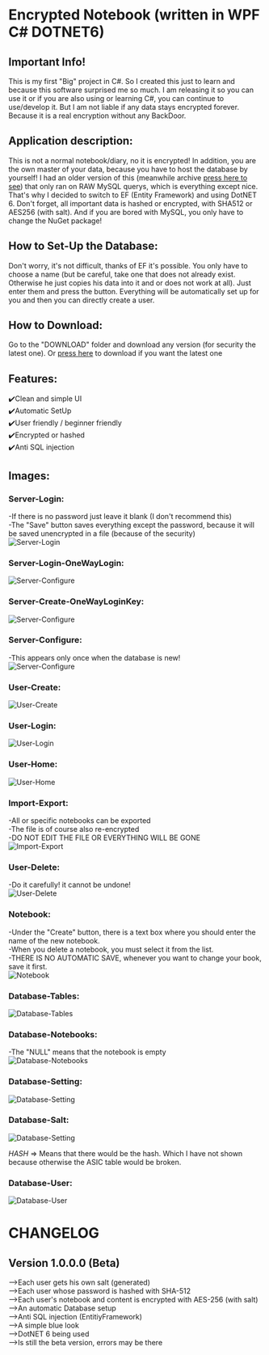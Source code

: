 <h1>Encrypted Notebook (written in WPF C#   DOTNET6)</h1>

## Important Info!
This is my first "Big" project in C#. 
So I created this just to learn and because this software surprised me so much. 
I am releasing it so you can use it or if you are also using or learning C#, you can continue to use/develop it. 
But I am not liable if any data stays encrypted forever. Because it is a real encryption without any BackDoor.


## Application description:
This is not a normal notebook/diary, no it is encrypted! 
In addition, you are the own master of your data, because you have to host the database by yourself!
I had an older version of this (meanwhile archive [press here to see](https://github.com/Schecher1/Encrypted-Notebook-MySqlData)) that only ran on RAW MySQL querys, which is everything except nice. 
That's why I decided to switch to EF (Entity Framework) and using DotNET 6. 
Don't forget, all important data is hashed or encrypted, with SHA512 or AES256 (with salt).
And if you are bored with MySQL, you only have to change the NuGet package!

## How to Set-Up the Database:
Don't worry, it's not difficult, thanks of EF it's possible. 
You only have to choose a name (but be careful, take one that does not already exist. 
Otherwise he just copies his data into it and or does not work at all).
Just enter them and press the button. Everything will be automatically set up for you and then you can directly create a user.


## How to Download:
Go to the "DOWNLOAD" folder and download any version (for security the latest one). 
Or [press here](https://github.com/Schecher1/Encrypted-Notebook-EntityFramework/blob/master/DOWNLOADS/Latest%20Version.zip) to download if you want the latest one


## Features:
✔️Clean and simple UI<br/>
✔️Automatic SetUp<br/>
✔️User friendly / beginner friendly<br/>
✔️Encrypted or hashed<br/>
✔️Anti SQL injection <br/>


## Images:
### Server-Login:
-If there is no password just leave it blank (I don't recommend this)                                                                 <br/>
-The "Save" button saves everything except the password, because it will be saved unencrypted in a file (because of the security)     <br/>
![Server-Login](IMAGES/Version%201.0.0.0/PageServerLogin.PNG)

### Server-Login-OneWayLogin:                                                                                
![Server-Configure](IMAGES/Version%201.0.0.0/PageServerLoginOneWayLogin.PNG)

### Server-Create-OneWayLoginKey:                                                                                   
![Server-Configure](IMAGES/Version%201.0.0.0/PageServerLoginOneWayLoginCreate.PNG)	

### Server-Configure:
-This appears only once when the database is new!                                                                                     <br/>
![Server-Configure](IMAGES/Version%201.0.0.0/PageServerIsNotConfigured.PNG)


### User-Create:
![User-Create](IMAGES/Version%201.0.0.0/PageUserCreate.PNG)


### User-Login:
![User-Login](IMAGES/Version%201.0.0.0/PageUserLogin.PNG)


### User-Home:
![User-Home](IMAGES/Version%201.0.0.0/PageUserHome.PNG)


### Import-Export:
-All or specific notebooks can be exported																								<br/>
-The file is of course also re-encrypted																									<br/>
-DO NOT EDIT THE FILE OR EVERYTHING WILL BE GONE																			<br/>
![Import-Export](IMAGES/Version%201.0.0.0/PageUserNotebookHome.PNG)


### User-Delete:
-Do it carefully! it cannot be undone!																										<br/>
![User-Delete](IMAGES/Version%201.0.0.0/PageUserDelete.PNG)


### Notebook:
-Under the "Create" button, there is a text box where you should enter the name of the new notebook.                                  <br/>
-When you delete a notebook, you must select it from the list.                                                                        <br/>
-THERE IS NO AUTOMATIC SAVE, whenever you want to change your book, save it first.                                                    <br/>
![Notebook](IMAGES/Version%201.0.0.0/PageUserNotebookHome.PNG)


### Database-Tables:
![Database-Tables](IMAGES/Version%201.0.0.0/DatabaseTables.PNG)


### Database-Notebooks:
-The "NULL" means that the notebook is empty                                                                                          <br/>
![Database-Notebooks](IMAGES/Version%201.0.0.0/DatabaseTablesNotebooks.PNG)


### Database-Setting:
![Database-Setting](IMAGES/Version%201.0.0.0/DatabaseTablesSetting.PNG)


### Database-Salt:
![Database-Setting](IMAGES/Version%201.0.0.0/DatabaseTablesSalt.PNG)

*HASH* => Means that there would be the hash. Which I have not shown because otherwise the ASIC table would be broken.
### Database-User:
![Database-User](IMAGES/Version%201.0.0.0/DatabaseTablesUser.PNG)


<h1>CHANGELOG</h1>

## Version 1.0.0.0  (Beta)
-->Each user gets his own salt (generated)<br/>
-->Each user whose password is hashed with SHA-512<br/>
-->Each user's notebook and content is encrypted with AES-256 (with salt)<br/>
-->An automatic Database setup<br/>
-->Anti SQL injection (EntitiyFramework)<br/>
-->A simple blue look<br/>
-->DotNET 6 being used<br/>
-->Is still the beta version, errors may be there<br/>

